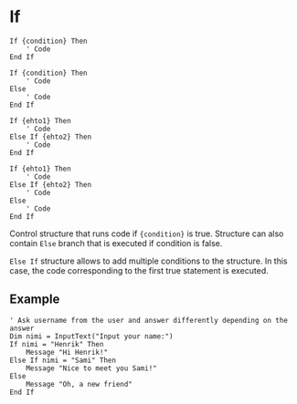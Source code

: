 <!--structure-->
If
==

```eppabasic
If {condition} Then
    ' Code
End If

If {condition} Then
    ' Code
Else
    ' Code
End If

If {ehto1} Then
    ' Code
Else If {ehto2} Then
    ' Code
End If

If {ehto1} Then
    ' Code
Else If {ehto2} Then
    ' Code
Else
    ' Code
End If
```

Control structure that runs code if `{condition}` is true.
Structure can also contain `Else` branch that is executed if condition is false.

`Else If` structure allows to add multiple conditions to the structure.
In this case, the code corresponding to the first true statement is executed.

Example
---------
```eppabasic
' Ask username from the user and answer differently depending on the answer
Dim nimi = InputText("Input your name:")
If nimi = "Henrik" Then
    Message "Hi Henrik!"
Else If nimi = "Sami" Then
    Message "Nice to meet you Sami!"
Else
    Message "Oh, a new friend"
End If

```
